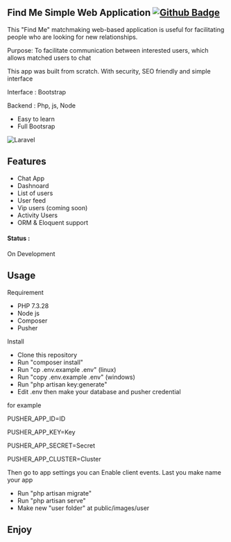 ## Find Me Simple Web Application [![Github Badge](https://img.shields.io/badge/-Mbaung&nbsp;Development-black?style=flat&logo=github&logoColor=white&link=https://github.com/Jieyab89/)](https://github.com/Jieyab89)

This "Find Me" matchmaking web-based application is useful for facilitating people who are looking for new relationships.

Purpose: To facilitate communication between interested users, which allows matched users to chat

This app was built from scratch. With security, SEO friendly and simple interface

Interface : Bootstrap

Backend : Php, js, Node

* Easy to learn
* Full Bootsrap

![Laravel](https://img.shields.io/badge/-Laravel&nbsp;Framework&nbsp;7.30.4-282A36?style=flat&logo=laravel)

## Features
* Chat App
* Dashnoard
* List of users
* User feed
* Vip users (coming soon)
* Activity Users
* ORM & Eloquent support

#### Status : 

On Development

## Usage

Requirement

* PHP 7.3.28
* Node js
* Composer
* Pusher

Install

* Clone this repository
* Run "composer install"
* Run "cp .env.example .env" (linux)
* Run "copy .env.example .env" (windows)
* Run "php artisan key:generate"
* Edit .env then make your database and pusher credential

for example

PUSHER_APP_ID=ID

PUSHER_APP_KEY=Key

PUSHER_APP_SECRET=Secret

PUSHER_APP_CLUSTER=Cluster

Then go to app settings you can Enable client events. Last you make name your app

* Run "php artisan migrate"
* Run "php artisan serve"
* Make new "user folder" at public/images/user 

## Enjoy
